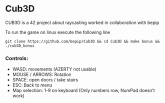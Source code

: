 # Cub3D

CUB3D is a 42 project about raycasting worked in collaboration with bepip

To run the game on linux execute the following line
```
git clone https://github.com/bepip/Cub3D && cd Cub3D && make bonus && ./cub3D_bonus
```
### Controls:
- WASD: movements (AZERTY not usable)
- MOUSE / ARROWS: Rotation
- SPACE: open doors / take stairs
- ESC: Back to menu
- Map selection: 1-9 on keyboard (Only numbers row, NumPad doesn't work)
